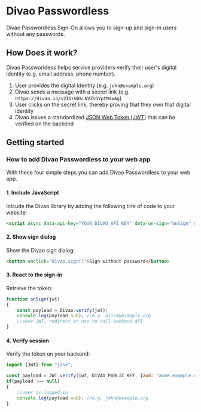 # Divao Passwordless

Divao Passwordless Sign-On allows you to sign-up and sign-in users without any passwords.

## How Does it work?

Divao Passworldess helps service providers verify their user's digital identity (e.g. email address, phone number).

1. User provides the digital identity (e.g. `john@example.org`)
1. Divao sends a message with a secret link (e.g. `https://divao.io/x2IOrGDkLNVZsDYptNXaAg`)
1. User clicks on the secret link, thereby proving that they own that digital identity
1. Divao issues a standardized [JSON Web Token (JWT)](https://en.wikipedia.org/wiki/JSON_Web_Token) that can be verified on the backend 

## Getting started

### How to add Divao Passwordless to your web app

With these four simple steps you can add Divao Passwordless to your web app.

#### 1. Include JavaScript

Inlcude the Divao library by adding the following line of code to your website:

```html
<script async data-api-key="YOUR_DIVAO_API_KEY" data-on-sign="onSign" src="https://api.divao.io/v1/divao.js"></script>
```

#### 2. Show sign dialog

Show the Divao sign dialog:

```html
<button onclick="Divao.sign()">Sign without password</button>
```

#### 3. React to the sign-in

Retrieve the token:

```js
function onSign(jwt)
{
    const payload = Divao.verify(jwt);
    console.log(payload.sub); //e.g. alice@example.org
    //save JWT, redirect or use to call backend API
}
```

#### 4. Verify session

Verify the token on your backend:

```js
import {JWT} from "jose";

const payload = JWT.verify(jwt, DIVAO_PUBLIC_KEY, {aud: "acme.example.com"});
if(payload !== null)
{
    //user is logged in
    console.log(payload.sub); //e.g. john@example.org
}
```